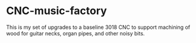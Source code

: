 # CNC-music-factory
This is my set of upgrades to a baseline 3018 CNC to support machining of wood for guitar necks, organ pipes, and other noisy bits.

